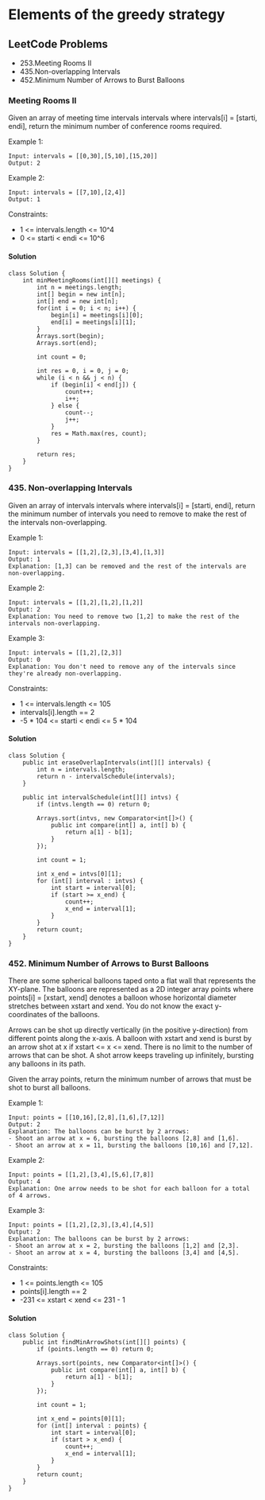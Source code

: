 # Elements of the greedy strategy

## LeetCode Problems
- 253.Meeting Rooms II
- 435.Non-overlapping Intervals
- 452.Minimum Number of Arrows to Burst Balloons

### Meeting Rooms II

Given an array of meeting time intervals intervals where intervals[i] = [starti, endi], return the minimum number of conference rooms required.

 

Example 1:
```
Input: intervals = [[0,30],[5,10],[15,20]]
Output: 2
```

Example 2:
```
Input: intervals = [[7,10],[2,4]]
Output: 1
``` 

Constraints:

- 1 <= intervals.length <= 10^4
- 0 <= starti < endi <= 10^6

#### Solution
```
class Solution {
    int minMeetingRooms(int[][] meetings) {
        int n = meetings.length;
        int[] begin = new int[n];
        int[] end = new int[n];
        for(int i = 0; i < n; i++) {
            begin[i] = meetings[i][0];
            end[i] = meetings[i][1];
        }
        Arrays.sort(begin);
        Arrays.sort(end);

        int count = 0;

        int res = 0, i = 0, j = 0;
        while (i < n && j < n) {
            if (begin[i] < end[j]) {
                count++;
                i++;
            } else {
                count--;
                j++;
            }
            res = Math.max(res, count);
        }

        return res;
    }
}
```

### 435. Non-overlapping Intervals
Given an array of intervals intervals where intervals[i] = [starti, endi], return the minimum number of intervals you need to remove to make the rest of the intervals non-overlapping.

 

Example 1:
```
Input: intervals = [[1,2],[2,3],[3,4],[1,3]]
Output: 1
Explanation: [1,3] can be removed and the rest of the intervals are non-overlapping.
```

Example 2:
```
Input: intervals = [[1,2],[1,2],[1,2]]
Output: 2
Explanation: You need to remove two [1,2] to make the rest of the intervals non-overlapping.
```

Example 3:
```
Input: intervals = [[1,2],[2,3]]
Output: 0
Explanation: You don't need to remove any of the intervals since they're already non-overlapping.
``` 

Constraints:
- 1 <= intervals.length <= 105
- intervals[i].length == 2
- -5 * 104 <= starti < endi <= 5 * 104

#### Solution
```
class Solution {
    public int eraseOverlapIntervals(int[][] intervals) {
        int n = intervals.length;
        return n - intervalSchedule(intervals);
    }

    public int intervalSchedule(int[][] intvs) {
        if (intvs.length == 0) return 0;

        Arrays.sort(intvs, new Comparator<int[]>() {
            public int compare(int[] a, int[] b) {
                return a[1] - b[1];
            }
        });

        int count = 1;

        int x_end = intvs[0][1];
        for (int[] interval : intvs) {
            int start = interval[0];
            if (start >= x_end) {
                count++;
                x_end = interval[1];
            }
        }
        return count;
    }
}
```


### 452. Minimum Number of Arrows to Burst Balloons

There are some spherical balloons taped onto a flat wall that represents the XY-plane. The balloons are represented as a 2D integer array points where points[i] = [xstart, xend] denotes a balloon whose horizontal diameter stretches between xstart and xend. You do not know the exact y-coordinates of the balloons.

Arrows can be shot up directly vertically (in the positive y-direction) from different points along the x-axis. A balloon with xstart and xend is burst by an arrow shot at x if xstart <= x <= xend. There is no limit to the number of arrows that can be shot. A shot arrow keeps traveling up infinitely, bursting any balloons in its path.

Given the array points, return the minimum number of arrows that must be shot to burst all balloons.

 

Example 1:
```
Input: points = [[10,16],[2,8],[1,6],[7,12]]
Output: 2
Explanation: The balloons can be burst by 2 arrows:
- Shoot an arrow at x = 6, bursting the balloons [2,8] and [1,6].
- Shoot an arrow at x = 11, bursting the balloons [10,16] and [7,12].
```

Example 2:
```
Input: points = [[1,2],[3,4],[5,6],[7,8]]
Output: 4
Explanation: One arrow needs to be shot for each balloon for a total of 4 arrows.
```

Example 3:
```
Input: points = [[1,2],[2,3],[3,4],[4,5]]
Output: 2
Explanation: The balloons can be burst by 2 arrows:
- Shoot an arrow at x = 2, bursting the balloons [1,2] and [2,3].
- Shoot an arrow at x = 4, bursting the balloons [3,4] and [4,5].
``` 

Constraints:
- 1 <= points.length <= 105
- points[i].length == 2
- -231 <= xstart < xend <= 231 - 1

#### Solution
```
class Solution {
    public int findMinArrowShots(int[][] points) {
        if (points.length == 0) return 0;

        Arrays.sort(points, new Comparator<int[]>() {
            public int compare(int[] a, int[] b) {
                return a[1] - b[1];
            }
        });

        int count = 1;

        int x_end = points[0][1];
        for (int[] interval : points) {
            int start = interval[0];
            if (start > x_end) {
                count++;
                x_end = interval[1];
            }
        }
        return count;
    }
}
```